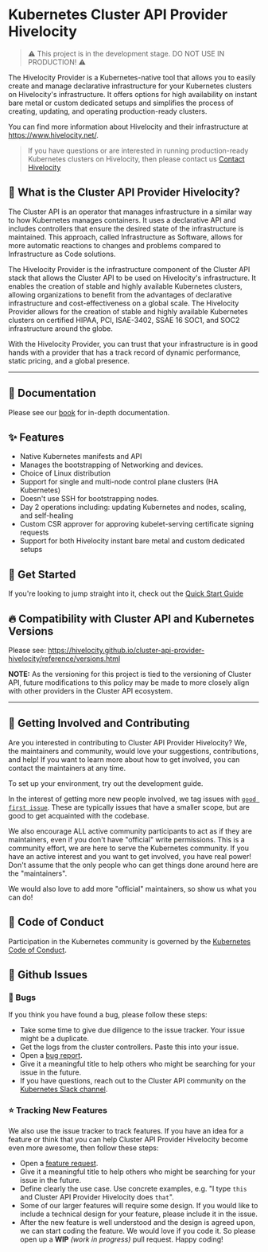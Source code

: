 # Kubernetes Cluster API Provider Hivelocity
> :warning: This project is in the development stage. DO NOT USE IN PRODUCTION! :warning:

The Hivelocity Provider is a Kubernetes-native tool that allows you to easily create and manage declarative infrastructure for your Kubernetes clusters on Hivelocity's infrastructure. It offers options for high availability on instant bare metal or custom dedicated setups and simplifies the process of creating, updating, and operating production-ready clusters.

You can find more information about Hivelocity and their infrastructure at https://www.hivelocity.net/.


> If you have questions or are interested in running production-ready Kubernetes clusters on Hivelocity, then please contact us [Contact Hivelocity](https://www.hivelocity.net/about/contact-us/)

## :newspaper: What is the Cluster API Provider Hivelocity?
The Cluster API is an operator that manages infrastructure in a similar way to how Kubernetes manages containers. It uses a declarative API and includes controllers that ensure the desired state of the infrastructure is maintained. This approach, called Infrastructure as Software, allows for more automatic reactions to changes and problems compared to Infrastructure as Code solutions.

The Hivelocity Provider is the infrastructure component of the Cluster API stack that allows the Cluster API to be used on Hivelocity's infrastructure. It enables the creation of stable and highly available Kubernetes clusters, allowing organizations to benefit from the advantages of declarative infrastructure and cost-effectiveness on a global scale. The Hivelocity Provider allows for the creation of stable and highly available Kubernetes clusters on certified HIPAA, PCI, ISAE-3402, SSAE 16 SOC1, and SOC2 infrastructure around the globe.

With the Hivelocity Provider, you can trust that your infrastructure is in good hands with a provider that has a track record of dynamic performance, static pricing, and a global presence.

---
## :book: Documentation

Please see our [book](https://hivelocity.github.io/cluster-api-provider-hivelocity) for in-depth documentation.

## :sparkles: Features

* Native Kubernetes manifests and API
* Manages the bootstrapping of Networking and devices.
* Choice of Linux distribution
* Support for single and multi-node control plane clusters (HA Kubernetes)
* Doesn't use SSH for bootstrapping nodes.
* Day 2 operations including: updating Kubernetes and nodes, scaling, and self-healing
* Custom CSR approver for approving kubelet-serving certificate signing requests
* Support for both Hivelocity instant bare metal and custom dedicated setups


## :rocket: Get Started

If you're looking to jump straight into it, check out the [Quick Start Guide](https://hivelocity.github.io/cluster-api-provider-hivelocity/user/getting-started.html)

## :fire: Compatibility with Cluster API and Kubernetes Versions

Please see: https://hivelocity.github.io/cluster-api-provider-hivelocity/reference/versions.html

**NOTE:** As the versioning for this project is tied to the versioning of Cluster API, future modifications to this policy may be made to more closely align with other providers in the Cluster API ecosystem.

---

## :busts_in_silhouette: Getting Involved and Contributing

Are you interested in contributing to Cluster API Provider Hivelocity? We, the
maintainers and community, would love your suggestions, contributions, and help!
If you want to learn more about how to get involved, you can contact the maintainers at any time.

To set up your environment, try out the development guide.

In the interest of getting more new people involved, we tag issues with
[`good first issue`][good_first_issue].
These are typically issues that have a smaller scope, but are good to get acquainted with the codebase.

We also encourage ALL active community participants to act as if they are
maintainers, even if you don't have "official" write permissions. This is a
community effort, we are here to serve the Kubernetes community. If you have an
active interest and you want to get involved, you have real power! Don't assume
that the only people who can get things done around here are the "maintainers".

We would also love to add more "official" maintainers, so show us what you can
do!

## :dizzy: Code of Conduct

Participation in the Kubernetes community is governed by the [Kubernetes Code of Conduct](https://github.com/hivelocity/cluster-api-provider-hivelocity/blob/main/code-of-conduct.md).

## :construction: Github Issues

### :bug: Bugs

If you think you have found a bug, please follow these steps:

- Take some time to give due diligence to the issue tracker. Your issue might be a duplicate.
- Get the logs from the cluster controllers. Paste this into your issue.
- Open a [bug report][bug_report].
- Give it a meaningful title to help others who might be searching for your issue in the future.
- If you have questions, reach out to the Cluster API community on the [Kubernetes Slack channel][slack_info].

### :star: Tracking New Features

We also use the issue tracker to track features. If you have an idea for a feature or think that you can help Cluster API Provider Hivelocity become even more awesome, then follow these steps:

- Open a [feature request][feature_request].
- Give it a meaningful title to help others who might be searching for your issue in the future.
- Define clearly the use case. Use concrete examples, e.g. "I type `this` and
  Cluster API Provider Hivelocity does `that`".
- Some of our larger features will require some design. If you would like to
  include a technical design for your feature, please include it in the issue.
- After the new feature is well understood and the design is agreed upon, we can
  start coding the feature. We would love if you code it. So please open
  up a **WIP** *(work in progress)* pull request. Happy coding!

<!-- References -->

[good_first_issue]: https://github.com/hivelocity/cluster-api-provider-hivelocity/issues?q=is%3Aissue+is%3Aopen+sort%3Aupdated-desc+label%3A%22good+first+issue%22
[bug_report]: https://github.com/hivelocity/cluster-api-provider-hivelocity/issues/new?template=bug_report.md
[feature_request]: https://github.com/hivelocity/cluster-api-provider-hivelocity/issues/new?template=feature_request.md
[slack_info]: https://github.com/kubernetes/community/tree/master/communication#slack
[cluster_api]: https://github.com/kubernetes-sigs/cluster-api
[quickstart]: https://cluster-api.sigs.k8s.io/user/quick-start.html
